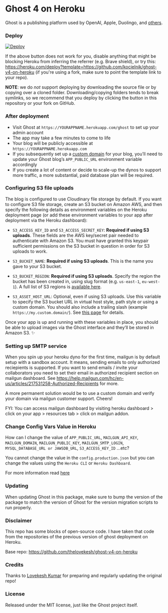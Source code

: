 # Ghost 4 on Heroku

Ghost is a publishing platform used by OpenAI, Apple, Duolingo, and
[others](https://ghost.org/customers/).

### Deploy

[![Deploy](https://www.herokucdn.com/deploy/button.svg)](https://heroku.com/deploy)

If the above button does not work for you, disable anything that might be
blocking Heroku from inferring the referrer (e.g. Brave shield), or try this:
https://heroku.com/deploy?template=https://github.com/kocielnik/ghost-v4-on-heroku
(if you're using a fork, make sure to point the template link to your repo).

**NOTE**: we do _not_ support deploying by downloading the source file or by
copying over a cloned folder. Downloading/copying folders tends to break
symlinks, so we recommend that you deploy by clicking the button in this
repository or your fork on GitHub.

### After deployment

- Visit Ghost at `https://YOURAPPNAME.herokuapp.com/ghost` to set up your admin
  account
- The app may take a few minutes to come to life
- Your blog will be publicly accessible at `https://YOURAPPNAME.herokuapp.com`
- If you subsequently set up a [custom domain](https://devcenter.heroku.com/articles/custom-domains) for your blog, you’ll need to update your Ghost blog’s `APP_PUBLIC_URL` environment variable accordingly
- If you create a lot of content or decide to scale-up the dynos to support more traffic, a more substantial, paid database plan will be required.

### Configuring S3 file uploads

The blog is configured to use Cloudinary file storage by default. If you want to configure S3 file storage, create an S3 bucket on Amazon AWS, and then specify the following details as environment variables on the Heroku deployment page (or add these environment variables to your app after deployment via the Heroku dashboard):

- `S3_ACCESS_KEY_ID` and `S3_ACCESS_SECRET_KEY`: **Required if using S3 uploads**. These fields are the AWS key/secret pair needed to authenticate with Amazon S3. You must have granted this keypair sufficient permissions on the S3 bucket in question in order for S3 uploads to work.

- `S3_BUCKET_NAME`: **Required if using S3 uploads**. This is the name you gave to your S3 bucket.

- `S3_BUCKET_REGION`: **Required if using S3 uploads**. Specify the region the bucket has been created in, using slug format (e.g. `us-east-1`, `eu-west-1`). A full list of S3 regions is [available here](http://docs.aws.amazon.com/general/latest/gr/rande.html#s3_region).

- `S3_ASSET_HOST_URL`: Optional, even if using S3 uploads. Use this variable to specify the S3 bucket URL in virtual host style, path style or using a custom domain. You should also include a trailing slash (example `https://my.custom.domain/`). See [this page](http://docs.aws.amazon.com/AmazonS3/latest/dev/VirtualHosting.html) for details.

Once your app is up and running with these variables in place, you should be able to upload images via the Ghost interface and they’ll be stored in Amazon S3. :sparkles:

### Setting up SMTP service

When you spin up your heroku dyno for the first time, mailgun is by default setup with a sandbox account. It means, sending emails to only authorized reciepients is supported. If you want to send emails / invite your collaborators you need to set their email in authorized recipient section on mailgun dashboard. See https://help.mailgun.com/hc/en-us/articles/217531258-Authorized-Recipients for more.

A more permanent solution would be to use a custom domain and verify your domain via mailgun customer support. Cheers!

FYI: You can access mailgun dashboard by visiting heroku dashboard > click on your app > resources tab > click on mailgun addon.

### Change Config Vars Value in Heroku

How can I change the value of `APP_PUBLIC_URL`, `MAILGUN_API_KEY`,
`MAILGUN_DOMAIN`, `MAILGUN_PUBLIC_KEY`, `MAILGUN_SMTP_LOGIN`,
`MYSQL_DATABASE_URL or JAWSDB_URL`, `S3_ACCESS_KEY_ID` ...etc?

You cannot change the value in the `config.production.json` but you can change
the values using the `Heroku CLI` or `Heroku Dashboard`.

For more information read <a
href="https://lovekesh.tech/how-to-create-update-and-delete-config-vars-in-the-heroku-app/"
target="_blank">here</a>

### Updating

When updating Ghost in this package, make sure to bump the version of the
package to match the version of Ghost for the version migration scripts to run
properly.

### Disclaimer

This repo has some blocks of open-source code. I have taken that code from the
repositories of the previous version of ghost deployment on Heroku.

Base repo: https://github.com/thelovekesh/ghost-v4-on-heroku

### Credits

Thanks to [Lovekesh Kumar](https://github.com/thelovekesh) for preparing and
regularly updating the original repo!

### License

Released under the MIT license, just like the Ghost project itself.
